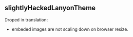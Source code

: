 ## slightlyHackedLanyonTheme

Droped in translation:

 - embeded images are not scaling down on browser resize.
